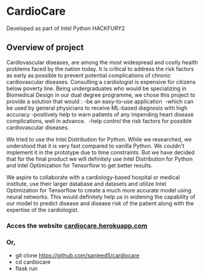 # CardioCare

Developed as part of Intel Python HACKFURY2

## Overview of project

Cardiovascular diseases, are among the most widespread and costly health problems faced by the nation today. It is critical to address the risk factors as early as possible to prevent potential complications of chronic cardiovascular diseases. Consulting a cardiologist is expensive for citizens below poverty line.
Being undergraduates who would be specializing in Biomedical Design in our dual degree programme, we chose this project to provide a solution that would :
-be an easy-to-use application 
-which can be used by general physicians to receive ML-based diagnosis with high accuracy
-positively help to warn patients of any impending heart disease complications, well in advance. 
-help control the risk factors for possible cardiovascular diseases.

We tried to use the Intel Distribution for Python. While we researched, we understood that it is very fast compared to vanilla Python. We couldn't implement it in the prototype due to time constraints. But we have decided that for the final product we will definitely use Intel Distribution for Python and Intel Optimization for Tensorflow to get better results.

We aspire to collaborate with a cardiology-based hospital or medical institute, use their larger database and datasets and utilize Intel Optimization for Tensorflow to create a much more accurate model using neural networks. This would definitely help us in widening the capability of our model to predict disease and disease risk of the patient along with the expertise of the cardiologist.


### Acces the website [cardiocare.herokuapp.com](cardiocare.herokuapp.com)

### Or,

- git clone https://github.com/sanjeed5/cardiocare
- cd cardiocare
- flask run
